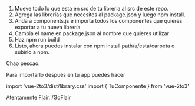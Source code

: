 1. Mueve todo lo que esta en src de tu libreria al src de este repo.
2. Agrega las librerías que necesites al package.json y luego npm install.
3. Anda a components.js e importa todos los componentes que quieres exportar a tu nueva librería
4. Cambia el name en package.json al nombre que quieres utilizar
5. Haz npm run build
6. Listo, ahora puedes instalar con npm install path/a/esta/carpeta o subirlo a npm.

Chao pescao.


Para importarlo después en tu app puedes hacer

import 'vue-2to3/dist/library.css'
import { TuComponente } from 'vue-2to3'

Atentamente Flair. /GoFlair